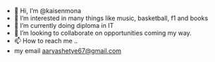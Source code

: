 - 👋 Hi, I’m @kaisenmona
- 👀 I’m interested in many things like music, basketball, f1 and books 
- 🌱 I’m currently doing diploma in IT 
- 💞️ I’m looking to collaborate on opportunities coming my way.    
- 📫 How to reach me ..
- my email aaryashetye67@gmail.com 

<!---
kaisenmona/kaisenmona is a ✨ special ✨ repository because its `README.md` (this file) appears on your GitHub profile.
You can click the Preview link to take a look at your changes.
--->
